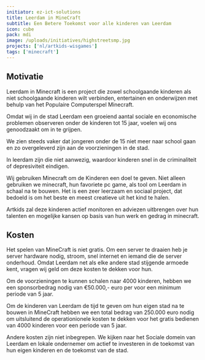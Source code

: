```yaml
---
initiator: ez-ict-solutions
title: Leerdam in MineCraft
subtitle: Een Betere Toekomst voor alle kinderen van Leerdam
icon: cube
pack: mdi
image: /uploads/initiatives/highstreetsmp.jpg
projects: ['nl/artkids-wisgames']
tags: ['minecraft']
---
```


## Motivatie
Leerdam in Minecraft is een project die zowel schoolgaande kinderen als niet schoolgaande kinderen wilt verbinden, entertainen en onderwijzen met behulp van het Populaire Computerspel Minecraft.

Omdat wij in de stad Leerdam een groeiend aantal sociale en economische problemen observeren onder de kinderen tot 15 jaar, voelen wij ons genoodzaakt om in te grijpen.

We zien steeds vaker dat jongeren onder de 15 niet meer naar school gaan en zo overgeleverd zijn aan de voorzieningen in de stad.

In leerdam zijn die niet aanwezig, waardoor kinderen snel in de criminaliteit of depresiviteit eindigen.

Wij gebruiken Minecraft om de Kinderen een doel te geven. Niet alleen gebruiken we minecraft, hun favoriete pc game, als tool om Leerdam in schaal na te bouwen. Het is een zeer leerzaam en sociaal project, dat bedoeld is om het beste en meest creatieve uit het kind te halen.

Artkids zal deze kinderen actief monitoren en adviezen uitbrengen over hun talenten en mogelijke kansen op basis van hun werk en gedrag in minecraft.

## Kosten
Het spelen van MineCraft is niet gratis. Om een server te draaien heb je server hardware nodig, stroom, snel internet en iemand die de server onderhoud. Omdat Leerdam net als elke andere stad stijgende armoede kent, vragen wij geld om deze kosten te dekken voor hun.

Om de voorzieningen te kunnen schalen naar 4000 kinderen, hebben we een sponsorbedrag nodig van €50.000,- euro per voor een minimum periode van 5 jaar.

Om de kinderen van Leerdam de tijd te geven om hun eigen stad na te bouwen in MineCraft hebben we een total bedrag van 250.000 euro nodig om uitsluitend de operationionele kosten te dekken voor het gratis bedienen van 4000 kinderen voor een periode van 5 jaar.

Andere kosten zijn niet inbegrepen. We kijken naar het Sociale domein van Leerdam en lokale ondernemer om actief te investeren in de toekomst van hun eigen kinderen en de toekomst van de stad.